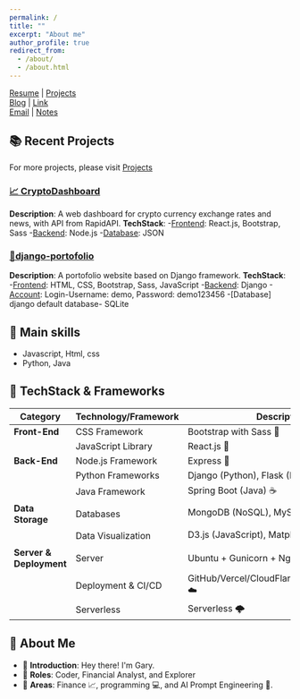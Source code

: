```yaml
---
permalink: /
title: ""
excerpt: "About me"
author_profile: true
redirect_from: 
  - /about/
  - /about.html
---
```


[Resume](https://hougarry.github.io/resume) | [Projects](https://hougarry.github.io/projects/)   
[Blog](https://hougarry.github.io/blog/)  | [Link](https://hougarry.github.io/link/)   
[Email](mailto:houguangyu@ustc.edu)  |  [Notes](https://gary-hou.gitbook.io/projects/)


## 📚 Recent Projects

For more projects, please visit [Projects](https://hougarry.github.io/projects/)

### [📈 CryptoDashboard](http://159.223.207.23:3000/)

**Description**: A web dashboard for crypto currency exchange rates and news, with API from RapidAPI.
**TechStack**: 
-[Frontend](http://159.223.207.23:3000/): React.js, Bootstrap, Sass 
-[Backend]((http://159.223.207.23:4000/)): Node.js
-[Database](http://159.223.207.23:4000/news): JSON

### [🧳django-portofolio](http://159.223.207.23:8000/)

**Description**: A portofolio website based on Django framework.
**TechStack**:
-[Frontend](http://159.233.207.23:8000/): HTML, CSS, Bootstrap, Sass, JavaScript
-[Backend](http://159.233.207.23:8000/admin): Django
-[Account](http://159.233.207.23:8000/admin): Login-Username: demo, Password: demo123456
-[Database] django default database- SQLite

## 📝 Main skills
- Javascript, Html, css
- Python, Java

## 🚀 TechStack & Frameworks 

| **Category**   | **Technology/Framework**  | **Description**                           |
|----------------|---------------------------|-------------------------------------------|
| **Front-End**  | CSS Framework             | Bootstrap with Sass 💄                    |
|                | JavaScript Library        | React.js 📘                               |
| **Back-End**   | Node.js Framework         | Express 🚂                                |
|                | Python Frameworks         | Django (Python), Flask (Python) 🐍        |
|                | Java Framework            | Spring Boot (Java) ☕                     |
| **Data Storage** | Databases              | MongoDB (NoSQL), MySQL (Relational) 🗄️     |
|                | Data Visualization       | D3.js (JavaScript), Matplotlib (Python) 📊 |
| **Server & Deployment** | Server          | Ubuntu + Gunicorn + Nginx/Docker 🐳       |
|                | Deployment & CI/CD       | GitHub/Vercel/CloudFlarePage/GoogleCloud ☁️    |
|                | Serverless               | Serverless 🌩️                            |

## 🤵 About Me 

- 🙋 **Introduction**: Hey there! I'm Gary.
- 🧳 **Roles**: Coder, Financial Analyst, and Explorer
- 🌟 **Areas**: Finance 📈, programming 💻, and AI Prompt Engineering 🤖.


